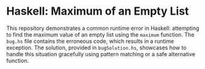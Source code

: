 # Haskell: Maximum of an Empty List
This repository demonstrates a common runtime error in Haskell: attempting to find the maximum value of an empty list using the `maximum` function.  The `bug.hs` file contains the erroneous code, which results in a runtime exception. The solution, provided in `bugSolution.hs`, showcases how to handle this situation gracefully using pattern matching or a safe alternative function.